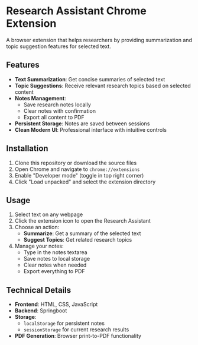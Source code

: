 # Research Assistant Chrome Extension

A browser extension that helps researchers by providing summarization and topic suggestion features for selected text.

## Features

- **Text Summarization**: Get concise summaries of selected text
- **Topic Suggestions**: Receive relevant research topics based on selected content
- **Notes Management**: 
  - Save research notes locally
  - Clear notes with confirmation
  - Export all content to PDF
- **Persistent Storage**: Notes are saved between sessions
- **Clean Modern UI**: Professional interface with intuitive controls

## Installation

1. Clone this repository or download the source files
2. Open Chrome and navigate to `chrome://extensions`
3. Enable "Developer mode" (toggle in top right corner)
4. Click "Load unpacked" and select the extension directory

## Usage

1. Select text on any webpage
2. Click the extension icon to open the Research Assistant
3. Choose an action:
   - **Summarize**: Get a summary of the selected text
   - **Suggest Topics**: Get related research topics
4. Manage your notes:
   - Type in the notes textarea
   - Save notes to local storage
   - Clear notes when needed
   - Export everything to PDF

## Technical Details

- **Frontend**: HTML, CSS, JavaScript
- **Backend**: Springboot
- **Storage**: 
  - `localStorage` for persistent notes
  - `sessionStorage` for current research results
- **PDF Generation**: Browser print-to-PDF functionality

